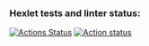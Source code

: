 ### Hexlet tests and linter status:
[![Actions Status](https://github.com/Roodmann/python-project-83/actions/workflows/hexlet-check.yml/badge.svg)](https://github.com/Roodmann/python-project-83/actions)
[![Action status](https://github.com/Roodmann/python-project-83/actions/workflows/pyci.yaml/badge.svg)](https://github.com/Roodmann/python-project-83/actions/workflows/pyci.yaml)
